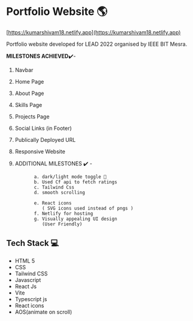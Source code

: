 # Portfolio Website 🌎

[https://kumarshivam18.netlify.app](https://kumarshivam18.netlify.app)

Portfolio website developed for LEAD 2022 organised by IEEE BIT Mesra.

**MILESTONES ACHIEVED**✔️-

1.  Navbar
2.  Home Page
3.  About Page
4.  Skills Page
5.  Projects Page
6.  Social Links (in Footer)
7.  Publically Deployed URL
8.  Responsive Website
9.  ADDITIONAL MILESTONES ✔️ -

               a. dark/light mode toggle 🌙
               b. Used Cf api to fetch ratings
               c. Tailwind Css
               d. smooth scrolling

               e. React icons
                  ( SVG icons used instead of pngs )
               f. Netlify for hosting
               g. Visually appealing UI design
                  (User Friendly)

## Tech Stack 💻

- HTML 5
- CSS
- Tailwind CSS
- Javascript
- React Js
- Vite
- Typescript js
- React icons
- AOS(animate on scroll)
